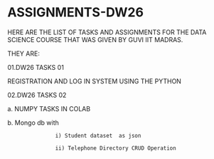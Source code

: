 # ASSIGNMENTS-DW26
HERE ARE THE LIST OF TASKS AND ASSIGNMENTS FOR THE DATA SCIENCE COURSE THAT WAS GIVEN BY GUVI IIT MADRAS.

THEY ARE:

 01.DW26 TASKS 01
 
   REGISTRATION AND LOG IN SYSTEM USING THE PYTHON 
  
 02.DW26 TASKS 02
 
  a. NUMPY TASKS IN COLAB
  
  b. Mongo db with
  
                   i) Student dataset  as json
                   
                   ii) Telephone Directory CRUD Operation

    
   

